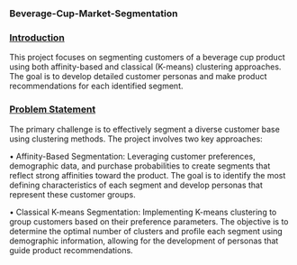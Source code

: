 ###  Beverage-Cup-Market-Segmentation


### <ins> Introduction   
This project focuses on segmenting customers of a beverage cup product using both affinity-based and classical (K-means) clustering approaches. The goal is to develop detailed customer personas and make product recommendations for each identified segment.   

### <ins> Problem Statement    
The primary challenge is to effectively segment a diverse customer base using clustering methods. The project involves two key approaches:    

• Affinity-Based Segmentation: Leveraging customer preferences, demographic data, and purchase probabilities to create segments that reflect strong affinities toward the product. The goal is to identify the most defining characteristics of each segment and develop personas that represent these customer groups.   

• Classical K-means Segmentation: Implementing K-means clustering to group customers based on their preference parameters. The objective is to determine the optimal number of clusters and profile each segment using demographic information, allowing for the development of personas that guide product recommendations.    

